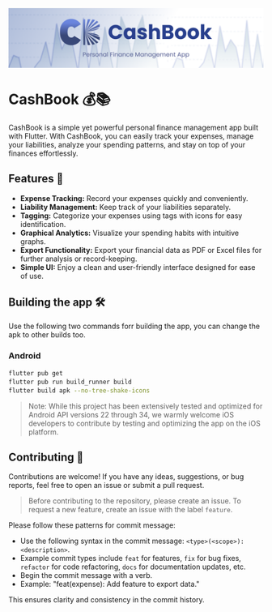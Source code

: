 ![Banner](https://raw.githubusercontent.com/aswanthabam/CashBook/main/banner_image.png)
# CashBook 💰📚

CashBook is a simple yet powerful personal finance management app built with Flutter. With CashBook, you can easily track your expenses, manage your liabilities, analyze your spending patterns, and stay on top of your finances effortlessly.

## Features 🚀

- **Expense Tracking:** Record your expenses quickly and conveniently.
- **Liability Management:** Keep track of your liabilities separately.
- **Tagging:** Categorize your expenses using tags with icons for easy identification.
- **Graphical Analytics:** Visualize your spending habits with intuitive graphs.
- **Export Functionality:** Export your financial data as PDF or Excel files for further analysis or record-keeping.
- **Simple UI:** Enjoy a clean and user-friendly interface designed for ease of use.

## Building the app 🛠️

Use the following two commands forr building the app, you can change the apk to other builds too.

### Android 

```bash
flutter pub get
flutter pub run build_runner build
flutter build apk --no-tree-shake-icons
```
> Note: While this project has been extensively tested and optimized for Android API versions 22 through 34, we warmly welcome iOS developers to contribute by testing and optimizing the app on the iOS platform.

## Contributing 🤝

Contributions are welcome! If you have any ideas, suggestions, or bug reports, feel free to open an issue or submit a pull request.

> Before contributing to the repository, please create an issue. 
> To request a new feature, create an issue with the label `feature`.

Please follow these patterns for commit message:
- Use the following syntax in the commit message: `<type>(<scope>): <description>`.
- Example commit types include `feat` for features, `fix` for bug fixes, `refactor` for code refactoring, `docs` for documentation updates, etc.
- Begin the commit message with a verb.
- Example: "feat(expense): Add feature to export data."

This ensures clarity and consistency in the commit history.


